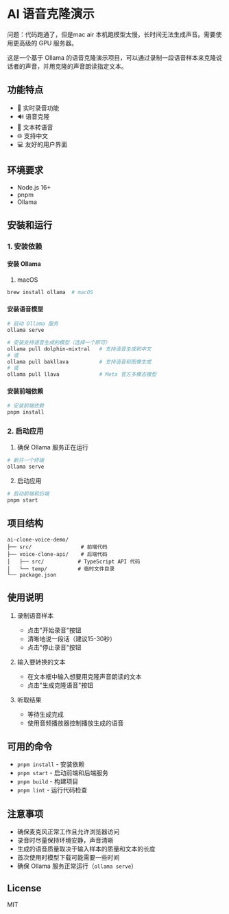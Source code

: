 # AI 语音克隆演示

问题：代码跑通了，但是mac air 本机跑模型太慢，长时间无法生成声音。需要使用更高级的 GPU 服务器。

这是一个基于 Ollama 的语音克隆演示项目，可以通过录制一段语音样本来克隆说话者的声音，并用克隆的声音朗读指定文本。

## 功能特点

- 🎤 实时录音功能
- 🔊 语音克隆
- 📝 文本转语音
- 🌐 支持中文
- 💻 友好的用户界面

## 环境要求

- Node.js 16+
- pnpm
- Ollama

## 安装和运行

### 1. 安装依赖

#### 安装 Ollama

1. macOS
```bash
brew install ollama  # macOS
```

#### 安装语音模型

```bash
# 启动 Ollama 服务
ollama serve

# 安装支持语音生成的模型（选择一个即可）
ollama pull dolphin-mixtral   # 支持语音生成和中文
# 或
ollama pull bakllava          # 支持语音和图像生成
# 或
ollama pull llava             # Meta 官方多模态模型
```

#### 安装前端依赖
```bash
# 安装前端依赖
pnpm install
```

### 2. 启动应用

1. 确保 Ollama 服务正在运行
```bash
# 新开一个终端
ollama serve
```

2. 启动应用
```bash
# 启动前端和后端
pnpm start
```

## 项目结构

```
ai-clone-voice-demo/
├── src/                # 前端代码
├── voice-clone-api/    # 后端代码
│   ├── src/           # TypeScript API 代码
│   └── temp/          # 临时文件目录
└── package.json
```

## 使用说明

1. 录制语音样本
   - 点击"开始录音"按钮
   - 清晰地说一段话（建议15-30秒）
   - 点击"停止录音"按钮

2. 输入要转换的文本
   - 在文本框中输入想要用克隆声音朗读的文本
   - 点击"生成克隆语音"按钮

3. 听取结果
   - 等待生成完成
   - 使用音频播放器控制播放生成的语音

## 可用的命令

- `pnpm install` - 安装依赖
- `pnpm start` - 启动前端和后端服务
- `pnpm build` - 构建项目
- `pnpm lint` - 运行代码检查

## 注意事项

- 确保麦克风正常工作且允许浏览器访问
- 录音时尽量保持环境安静，声音清晰
- 生成的语音质量取决于输入样本的质量和文本的长度
- 首次使用时模型下载可能需要一些时间
- 确保 Ollama 服务正常运行（`ollama serve`）

## License

MIT
